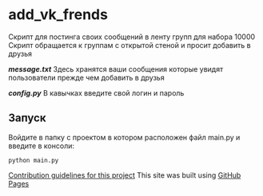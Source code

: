 # add_vk_frends
Скрипт для постинга своих сообщений в ленту групп для набора 10000
Скрипт обращается к группам с открытой стеной и просит добавить в друзья

***message.txt***   Здесь хранятся ваши сообщения которые увидят пользователи прежде чем добавить в друзья

***config.py***   В кавычках введите свой логин и пароль


## Запуск
Войдите в папку с проектом в котором расположен файл main.py и введите в консоли:
```
python main.py
```
[Contribution guidelines for this project](docs/CONTRIBUTING.md)
This site was built using [GitHub Pages](https://pages.github.com/)
